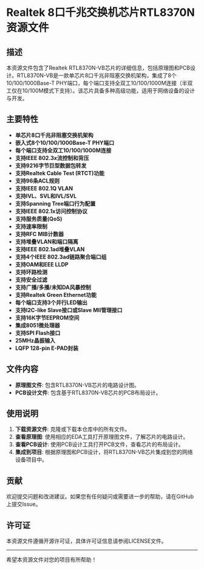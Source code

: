 # Realtek 8口千兆交换机芯片RTL8370N 资源文件

## 描述

本资源文件包含了Realtek RTL8370N-VB芯片的详细信息，包括原理图和PCB设计。RTL8370N-VB是一款单芯片8口千兆非阻塞交换机架构，集成了8个10/100/1000Base-T PHY端口，每个端口支持全双工10/100/1000M连接（半双工仅在10/100M模式下支持）。该芯片具备多种高级功能，适用于网络设备的设计与开发。

## 主要特性

- **单芯片8口千兆非阻塞交换机架构**
- **嵌入式8个10/100/1000Base-T PHY端口**
- **每个端口支持全双工10/100/1000M连接**
- **支持IEEE 802.3x流控制和背压**
- **支持9216字节巨型数据包转发**
- **支持Realtek Cable Test (RTCT)功能**
- **支持96条ACL规则**
- **支持IEEE 802.1Q VLAN**
- **支持IVL、SVL和IVL/SVL**
- **支持Spanning Tree端口行为配置**
- **支持IEEE 802.1x访问控制协议**
- **支持服务质量(QoS)**
- **支持速率限制**
- **支持RFC MIB计数器**
- **支持堆叠VLAN和端口隔离**
- **支持IEEE 802.1ad堆叠VLAN**
- **支持4个IEEE 802.3ad链路聚合端口组**
- **支持OAM和EEE LLDP**
- **支持环路检测**
- **支持安全过滤**
- **支持广播/多播/未知DA风暴控制**
- **支持Realtek Green Ethernet功能**
- **每个端口支持3个并行LED输出**
- **支持I2C-like Slave接口或Slave MII管理接口**
- **支持16K字节EEPROM空间**
- **集成8051微处理器**
- **支持SPI Flash接口**
- **25MHz晶振输入**
- **LQFP 128-pin E-PAD封装**

## 文件内容

- **原理图文件**: 包含RTL8370N-VB芯片的电路设计图。
- **PCB设计文件**: 包含基于RTL8370N-VB芯片的PCB布局设计。

## 使用说明

1. **下载资源文件**: 克隆或下载本仓库中的所有文件。
2. **查看原理图**: 使用相应的EDA工具打开原理图文件，了解芯片的电路设计。
3. **查看PCB设计**: 使用PCB设计工具打开PCB文件，查看芯片的布局设计。
4. **集成到项目**: 根据原理图和PCB设计，将RTL8370N-VB芯片集成到您的网络设备项目中。

## 贡献

欢迎提交问题和改进建议。如果您有任何疑问或需要进一步的帮助，请在GitHub上提交Issue。

## 许可证

本资源文件遵循开源许可证，具体许可证信息请参阅LICENSE文件。

---

希望本资源文件对您的项目有所帮助！
